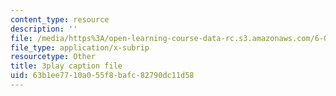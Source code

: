 ```yaml
---
content_type: resource
description: ''
file: /media/https%3A/open-learning-course-data-rc.s3.amazonaws.com/6-004-computation-structures-spring-2017/63b1ee7710a055f8bafc82790dc11d58_70auqrv84y8.vtt
file_type: application/x-subrip
resourcetype: Other
title: 3play caption file
uid: 63b1ee77-10a0-55f8-bafc-82790dc11d58
---
```

